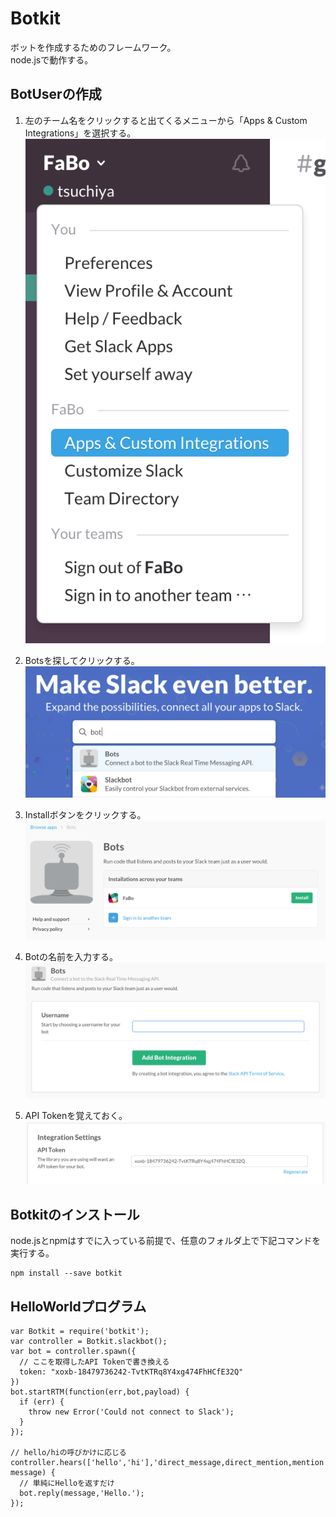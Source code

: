 # Botkit

ボットを作成するためのフレームワーク。  
node.jsで動作する。


## BotUserの作成

1. 左のチーム名をクリックすると出てくるメニューから「Apps & Custom Integrations」を選択する。
 ![](slack-iw-001.png)

2. Botsを探してクリックする。
 ![](slack-bu-002.png)

3. Installボタンをクリックする。
 ![](slack-bu-003.png)

4. Botの名前を入力する。
 ![](slack-bu-004.png)

5. API Tokenを覚えておく。
 ![](slack-bu-005.png)


## Botkitのインストール

node.jsとnpmはすでに入っている前提で、任意のフォルダ上で下記コマンドを実行する。

```
npm install --save botkit
```


## HelloWorldプログラム


```
var Botkit = require('botkit');
var controller = Botkit.slackbot();
var bot = controller.spawn({
  // ここを取得したAPI Tokenで書き換える
  token: "xoxb-18479736242-TvtKTRq8Y4xg474FhHCfE32Q"
})
bot.startRTM(function(err,bot,payload) {
  if (err) {
    throw new Error('Could not connect to Slack');
  }
});

// hello/hiの呼びかけに応じる
controller.hears(['hello','hi'],'direct_message,direct_mention,mention',function(bot, message) {
  // 単純にHelloを返すだけ
  bot.reply(message,'Hello.');
});
```


